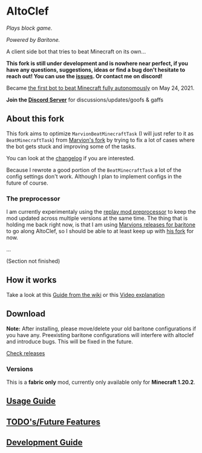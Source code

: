# AltoClef
*Plays block game.*

*Powered by Baritone.*

A client side bot that tries to beat Minecraft on its own...

**This fork is still under development and is nowhere near perfect, if you have any questions, suggestions, ideas or find a bug don't hesitate to reach out!
You can use the [issues](https://github.com/MiranCZ/altoclef/issues). Or contact me on discord!**

Became [the first bot to beat Minecraft fully autonomously](https://youtu.be/baAa6s8tahA) on May 24, 2021.

**Join the [Discord Server](https://discord.gg/JdFP4Kqdqc)** for discussions/updates/goofs & gaffs

## About this fork
This fork aims to optimize `MarvionBeatMinecraftTask` (I will just refer to it as `BeatMinecraftTask`) from [Marvion's fork](https://github.com/MarvionKirito/altoclef) by trying to fix a lot of cases where the bot gets stuck and improving some of the tasks.

You can look at the [changelog](miranchangelog.md) if you are interested.

Because I rewrote a good portion of the `BeatMinecraftTask` a lot of the config settings don't work. Although I plan to implement configs in the future of course.  

### The preprocessor
I am currently experimentaly using the [replay mod preprocessor](https://github.com/ReplayMod/preprocessor) to keep the mod updated across multiple versions at the same time.
The thing that is holding me back right now, is that I am using [Marvions releases for baritone](https://github.com/MarvionKirito/baritone) to go along AltoClef, so I should be able to at least keep up with [his fork](https://github.com/MarvionKirito/altoclef) for now.

...

(Section not finished)
## How it works

Take a look at this [Guide from the wiki](https://github.com/MiranCZ/altoclef/wiki/1:-Documentation:-Big-Picture)
or this [Video explanation](https://youtu.be/q5OmcinQ2ck?t=387)


## Download

**Note:** After installing, please move/delete your old baritone configurations if you have any. Preexisting baritone
configurations will interfere with altoclef and introduce bugs. This will be fixed in the future.

[Check releases](https://github.com/MiranCZ/altoclef/releases)

### Versions

This is a **fabric only** mod, currently only available only for **Minecraft 1.20.2**.

## [Usage Guide](usage.md)

## [TODO's/Future Features](TODO.md)

## [Development Guide](develop.md)
